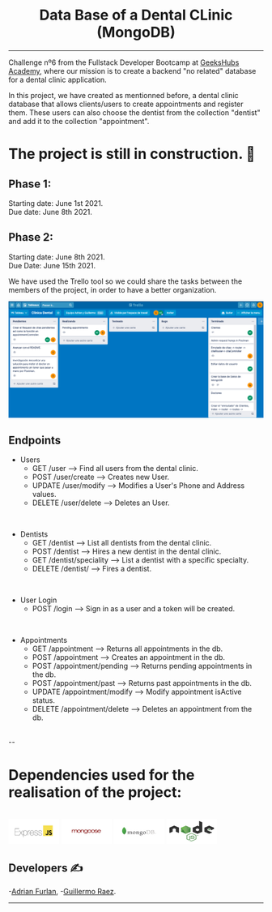 <h1 align="center">
  <br>Data Base of a Dental CLinic (MongoDB)
</h1>

---

Challenge nº6 from the Fullstack Developer Bootcamp at <a href="https://geekshubsacademy.com/">GeeksHubs Academy</a>, where our mission is to create a backend "no related" database for a dental clinic application.

In this project, we have created as mentionned before, a dental clinic database that allows clients/users to create appointments and register them. These users can also choose the dentist from the collection "dentist" and add it to the collection "appointment". 

# The project is still in construction. 🔧

## Phase 1:

Starting date: June 1st 2021. <br>
Due date: June 8th 2021.

## Phase 2:

Starting date: June 8th 2021. <br>
Due Date: June 15th 2021.

We have used the Trello tool so we could share the tasks between the members of the project, in order to have a better organization.

<img src="img/Trello.png" width=1500>

## Endpoints

- Users
   - GET /user --> Find all users from the dental clinic.
   - POST /user/create --> Creates new User.
   - UPDATE /user/modify --> Modifies a User's Phone and Address values. 
   - DELETE /user/delete --> Deletes an User.
<br>

- Dentists
   - GET /dentist --> List all dentists from the dental clinic.
   - POST /dentist --> Hires a new dentist in the dental clinic.
   - GET /dentist/speciality --> List a dentist with a specific specialty.
   - DELETE /dentist/ --> Fires a dentist.
<br>

- User Login
   - POST /login --> Sign in as a user and a token will be created.
<br>

- Appointments
  - GET /appointment --> Returns all appointments in the db.
  - POST /appointment --> Creates an appointment in the db.
  - POST /appointment/pending --> Returns pending appointments in the db.
  - POST /appointment/past --> Returns past appointments in the db.
  - UPDATE /appointment/modify --> Modify appointment isActive status.
  - DELETE /appointment/delete --> Deletes an appointment from the db.
  <br>

--

# Dependencies used for the realisation of the project:
<br>

<img src="img/express.png" width=100 height=50>
<img src="img/mongoose.jpeg" width=100 height=50>
<img src="img/mongodb.png" width=100 height=50>
<img src="img/nodejs.png" width=100 height=50>

<br>

## Developers ✍️

-[Adrian Furlan](https://github.com/adrianfurlanc),
-[Guillermo Raez](https://github.com/GuillermoRaez).

---